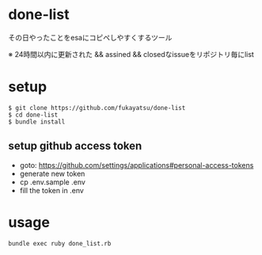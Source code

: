 done-list
=========

その日やったことをesaにコピペしやすくするツール

※ 24時間以内に更新された && assined && closedなissueをリポジトリ毎にlist

# setup

```
$ git clone https://github.com/fukayatsu/done-list
$ cd done-list
$ bundle install
```

## setup github access token

- goto: https://github.com/settings/applications#personal-access-tokens
- generate new token
- cp .env.sample .env
- fill the token in .env

# usage

```
bundle exec ruby done_list.rb
```
